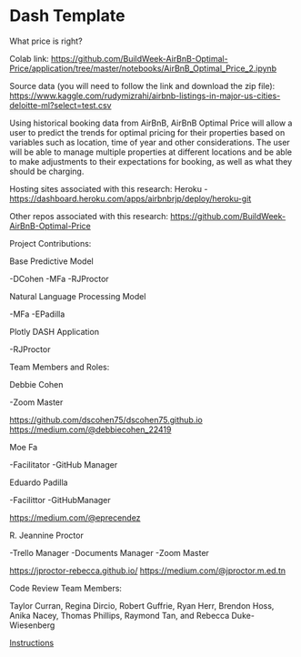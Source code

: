 # Dash Template


What price is right?

Colab link: https://github.com/BuildWeek-AirBnB-Optimal-Price/application/tree/master/notebooks/AirBnB_Optimal_Price_2.ipynb

Source data (you will need to follow the link and download the zip file): https://www.kaggle.com/rudymizrahi/airbnb-listings-in-major-us-cities-deloitte-ml?select=test.csv

Using historical booking data from AirBnB, AirBnB Optimal Price will allow a user to predict the trends for optimal pricing for their properties based on variables such as location, time of year and other considerations. The user will be able to manage multiple properties at different locations and be able to make adjustments to their expectations for booking, as well as what they should be charging.

Hosting sites associated with this research:
Heroku - https://dashboard.heroku.com/apps/airbnbrjp/deploy/heroku-git

Other repos associated with this research: https://github.com/BuildWeek-AirBnB-Optimal-Price

Project Contributions:

Base Predictive Model

 -DCohen
 -MFa
 -RJProctor

Natural Language Processing Model

 -MFa
 -EPadilla

Plotly DASH Application

 -RJProctor


Team Members and Roles:

Debbie Cohen

 -Zoom Master
 
https://github.com/dscohen75/dscohen75.github.io
https://medium.com/@debbiecohen_22419
            

Moe Fa

 -Facilitator
 -GitHub Manager
        

Eduardo Padilla

 -Facilittor
 -GitHubManager
 
https://medium.com/@eprecendez


R. Jeannine Proctor

 -Trello Manager
 -Documents Manager
 -Zoom Master
 
https://jproctor-rebecca.github.io/
https://medium.com/@jproctor.m.ed.tn


Code Review Team Members:

Taylor Curran,
Regina Dircio,
Robert Guffrie,
Ryan Herr,
Brendon Hoss,
Anika Nacey,
Thomas Phillips,
Raymond Tan,
and
Rebecca Duke-Wiesenberg
            






[Instructions](https://lambdaschool.github.io/ds/unit2/dash-template/)
